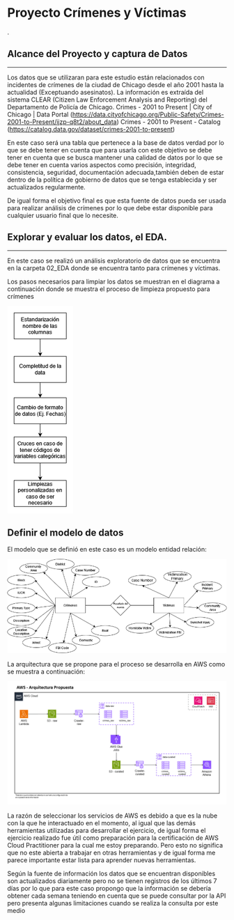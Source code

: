 # Proyecto Crímenes y Víctimas
.

## Alcance del Proyecto y captura de Datos
---

Los datos que se utilizaran para este estudio están relacionados con incidentes de crímenes de la ciudad de Chicago desde el año 2001 hasta la actualidad (Exceptuando asesinatos). La información es extraída del sistema CLEAR (Citizen Law Enforcement Analysis and Reporting) del Departamento de Policía de Chicago.
Crimes - 2001 to Present | City of Chicago | Data Portal (https://data.cityofchicago.org/Public-Safety/Crimes-2001-to-Present/ijzp-q8t2/about_data)
Crimes - 2001 to Present - Catalog (https://catalog.data.gov/dataset/crimes-2001-to-present)

En este caso será una tabla que pertenece a la base de datos verdad por lo que se debe tener en cuenta que para usarla con este objetivo se debe tener en cuenta que se busca mantener una calidad de datos por lo que se debe tener en cuenta varios aspectos como precisión, integridad, consistencia, seguridad, documentación adecuada,también deben de estar dentro de la política de gobierno de datos que se tenga establecida y ser actualizados regularmente.

De igual forma el objetivo final es que esta fuente de datos pueda ser usada para realizar análisis de crímenes por lo que debe estar disponible para cualquier usuario final que lo necesite.


## Explorar y evaluar los datos, el EDA.
---

En este caso se realizó un análisis exploratorio de datos que se encuentra en la carpeta 02_EDA donde se encuentra tanto para crímenes y víctimas.

Los pasos necesarios para limpiar los datos se muestran en el diagrama a continuación donde se muestra el proceso de limpieza propuesto para crímenes

![Diagram](https://github.com/LauGon27/03_PRUEBAS/blob/e615a7aee198ff18cfd5ae978ef8414936288f75/05_readme_info/limpieza.png)

## Definir el modelo de datos

El modelo que se definió en este caso es un modelo entidad relación:

![Diagram](https://github.com/LauGon27/03_PRUEBAS/blob/e615a7aee198ff18cfd5ae978ef8414936288f75/05_readme_info/modelo_conceptual.png)

La arquitectura que se propone para el proceso se desarrolla en AWS como se muestra a continuación:

![Diagram](https://github.com/LauGon27/03_PRUEBAS/blob/e615a7aee198ff18cfd5ae978ef8414936288f75/05_readme_info/Arquitectura.png)

La razón de seleccionar los servicios de AWS es debido a que es la nube con la que he interactuado en el momento, al igual que las demás herramientas utilizadas para desarrollar el ejercicio, de igual forma el ejercicio realizado fue útil como preparación para la certificación de AWS Cloud Practitioner para la cual me estoy preparando. Pero esto no significa que no este abierta a trabajar en otras herramientas y de igual forma me parece importante estar lista para aprender nuevas herramientas.

Según la fuente de información los datos que se encuentran disponibles son actualizados diariamente pero no se tienen registros de los últimos 7 días por lo que para este caso propongo que la información se debería obtener cada semana teniendo en cuenta que se puede consultar por la API pero presenta algunas limitaciones cuando se realiza la consulta por este medio